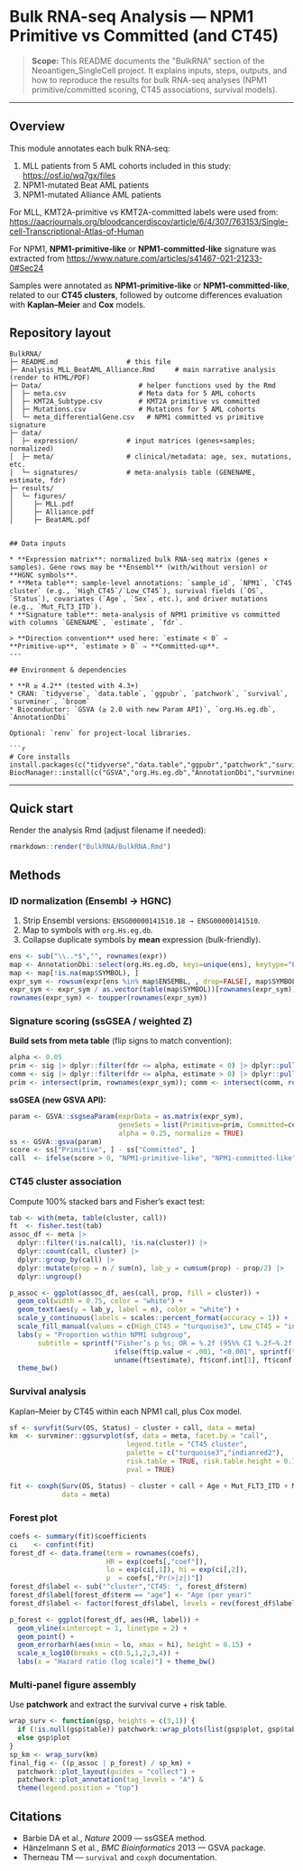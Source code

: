# Bulk RNA-seq Analysis — NPM1 Primitive vs Committed (and CT45)

> **Scope:** This README documents the "BulkRNA" section of the Neoantigen_SingleCell project. It explains inputs, steps, outputs, and how to reproduce the results for bulk RNA-seq analyses (NPM1 primitive/committed scoring, CT45 associations, survival models).

---

## Overview

This module annotates each bulk RNA‑seq:

1. MLL patients from 5 AML cohorts included in this study: https://osf.io/wq7gx/files
2. NPM1-mutated Beat AML patients
3. NPM1-mutated Alliance AML patients 

For MLL, KMT2A-primitive vs KMT2A-committed labels were used from: https://aacrjournals.org/bloodcancerdiscov/article/6/4/307/763153/Single-cell-Transcriptional-Atlas-of-Human 

For NPM1, **NPM1‑primitive‑like** or **NPM1‑committed‑like** signature was extracted from https://www.nature.com/articles/s41467-021-21233-0#Sec24

Samples were annotated as **NPM1‑primitive‑like** or **NPM1‑committed‑like**, related to our **CT45 clusters**, followed by outcome differences evaluation with **Kaplan–Meier** and **Cox** models.


## Repository layout

```
BulkRNA/
├─ README.md                 # this file
├─ Analysis_MLL_BeatAML_Alliance.Rmd     # main narrative analysis (render to HTML/PDF)
├─ Data/                        # helper functions used by the Rmd
│  ├─ meta.csv                  # Meta data for 5 AML cohorts
│  ├─ KMT2A_Subtype.csv         # KMT2A primitive vs committed
│  ├─ Mutations.csv             # Mutations for 5 AML cohorts 
│  └─ meta_differentialGene.csv   # NPM1 committed vs primitive signature
├─ data/
│  ├─ expression/            # input matrices (genes×samples; normalized)
│  ├─ meta/                  # clinical/metadata: age, sex, mutations, etc.
│  └─ signatures/            # meta-analysis table (GENENAME, estimate, fdr)
├─ results/
│  └─ figures/
│     ├─ MLL.pdf
│     ├─ Alliance.pdf
│     ├─ BeatAML.pdf


## Data inputs

* **Expression matrix**: normalized bulk RNA‑seq matrix (genes × samples). Gene rows may be **Ensembl** (with/without version) or **HGNC symbols**.
* **Meta table**: sample‑level annotations: `sample_id`, `NPM1`, `CT45 cluster` (e.g., `High_CT45`/`Low_CT45`), survival fields (`OS`, `Status`), covariates (`Age`, `Sex`, etc.), and driver mutations (e.g., `Mut_FLT3_ITD`).
* **Signature table**: meta‑analysis of NPM1 primitive vs committed with columns `GENENAME`, `estimate`, `fdr`.

> **Direction convention** used here: `estimate < 0` ⇒ **Primitive‑up**, `estimate > 0` ⇒ **Committed‑up**.
---

## Environment & dependencies

* **R ≥ 4.2** (tested with 4.3+)
* CRAN: `tidyverse`, `data.table`, `ggpubr`, `patchwork`, `survival`, `survminer`, `broom`
* Bioconductor: `GSVA (≥ 2.0 with new Param API)`, `org.Hs.eg.db`, `AnnotationDbi`

Optional: `renv` for project‑local libraries.

```r
# Core installs
install.packages(c("tidyverse","data.table","ggpubr","patchwork","survival","broom"))
BiocManager::install(c("GSVA","org.Hs.eg.db","AnnotationDbi","survminer"))
```

---

## Quick start

Render the analysis Rmd (adjust filename if needed):

```r
rmarkdown::render("BulkRNA/BulkRNA.Rmd")
```


## Methods

### ID normalization (Ensembl → HGNC)

1. Strip Ensembl versions: `ENSG00000141510.18 → ENSG00000141510`.
2. Map to symbols with `org.Hs.eg.db`.
3. Collapse duplicate symbols by **mean** expression (bulk-friendly).

```r
ens <- sub("\\..*$","", rownames(expr))
map <- AnnotationDbi::select(org.Hs.eg.db, keys=unique(ens), keytype="ENSEMBL", columns="SYMBOL")
map <- map[!is.na(map$SYMBOL), ]
expr_sym <- rowsum(expr[ens %in% map$ENSEMBL, , drop=FALSE], map$SYMBOL[match(ens, map$ENSEMBL)], reorder=FALSE)
expr_sym <- expr_sym / as.vector(table(map$SYMBOL))[rownames(expr_sym)]
rownames(expr_sym) <- toupper(rownames(expr_sym))
```

### Signature scoring (ssGSEA / weighted Z)

**Build sets from meta table** (flip signs to match convention):

```r
alpha <- 0.05
prim <- sig |> dplyr::filter(fdr <= alpha, estimate < 0) |> dplyr::pull(GENENAME) |> toupper()
comm <- sig |> dplyr::filter(fdr <= alpha, estimate > 0) |> dplyr::pull(GENENAME) |> toupper()
prim <- intersect(prim, rownames(expr_sym)); comm <- intersect(comm, rownames(expr_sym))
```

**ssGSEA (new GSVA API):**

```r
param <- GSVA::ssgseaParam(exprData = as.matrix(expr_sym),
                           geneSets = list(Primitive=prim, Committed=comm),
                           alpha = 0.25, normalize = TRUE)
ss <- GSVA::gsva(param)
score <- ss["Primitive", ] - ss["Committed", ]
call  <- ifelse(score > 0, "NPM1-primitive-like", "NPM1-committed-like")
```
### CT45 cluster association

Compute 100% stacked bars and Fisher’s exact test:

```r
tab <- with(meta, table(cluster, call))
ft  <- fisher.test(tab)
assoc_df <- meta |>
  dplyr::filter(!is.na(call), !is.na(cluster)) |>
  dplyr::count(call, cluster) |>
  dplyr::group_by(call) |>
  dplyr::mutate(prop = n / sum(n), lab_y = cumsum(prop) - prop/2) |>
  dplyr::ungroup()

p_assoc <- ggplot(assoc_df, aes(call, prop, fill = cluster)) +
  geom_col(width = 0.75, color = "white") +
  geom_text(aes(y = lab_y, label = n), color = "white") +
  scale_y_continuous(labels = scales::percent_format(accuracy = 1)) +
  scale_fill_manual(values = c(High_CT45 = "turquoise3", Low_CT45 = "indianred2")) +
  labs(y = "Proportion within NPM1 subgroup",
       subtitle = sprintf("Fisher’s p %s; OR = %.2f (95%% CI %.2f–%.2f)",
                          ifelse(ft$p.value < .001, "<0.001", sprintf("= %.3f", ft$p.value)),
                          unname(ft$estimate), ft$conf.int[1], ft$conf.int[2])) +
  theme_bw()
```

### Survival analysis

Kaplan–Meier by CT45 within each NPM1 call, plus Cox model.

```r
sf <- survfit(Surv(OS, Status) ~ cluster + call, data = meta)
km  <- survminer::ggsurvplot(sf, data = meta, facet.by = "call",
                             legend.title = "CT45 cluster",
                             palette = c("turquoise3","indianred2"),
                             risk.table = TRUE, risk.table.height = 0.18,
                             pval = TRUE)

fit <- coxph(Surv(OS, Status) ~ cluster + call + Age + Mut_FLT3_ITD + Mut_IDH2_p140 + Mut_IDH1 + Mut_TET2 + BlastsPB + LymphocytesPB + Sex,
             data = meta)
```

### Forest plot

```r
coefs <- summary(fit)$coefficients
ci    <- confint(fit)
forest_df <- data.frame(term = rownames(coefs),
                        HR = exp(coefs[,"coef"]),
                        lo = exp(ci[,1]), hi = exp(ci[,2]),
                        p  = coefs[,"Pr(>|z|)"])
forest_df$label <- sub("^cluster","CT45: ", forest_df$term)
forest_df$label[forest_df$term == "age"] <- "Age (per year)"
forest_df$label <- factor(forest_df$label, levels = rev(forest_df$label))

p_forest <- ggplot(forest_df, aes(HR, label)) +
  geom_vline(xintercept = 1, linetype = 2) +
  geom_point() +
  geom_errorbarh(aes(xmin = lo, xmax = hi), height = 0.15) +
  scale_x_log10(breaks = c(0.5,1,2,3,4)) +
  labs(x = "Hazard ratio (log scale)") + theme_bw()
```

### Multi‑panel figure assembly

Use **patchwork** and extract the survival curve + risk table.

```r
wrap_surv <- function(gsp, heights = c(3,1)) {
  if (!is.null(gsp$table)) patchwork::wrap_plots(list(gsp$plot, gsp$table), ncol = 1, heights = heights)
  else gsp$plot
}
sp_km <- wrap_surv(km)
final_fig <- ((p_assoc | p_forest) / sp_km) +
  patchwork::plot_layout(guides = "collect") +
  patchwork::plot_annotation(tag_levels = "A") &
  theme(legend.position = "top")
```


## Citations

* Barbie DA et al., *Nature* 2009 — ssGSEA method.
* Hänzelmann S et al., *BMC Bioinformatics* 2013 — GSVA package.
* Therneau TM — `survival` and `coxph` documentation.
